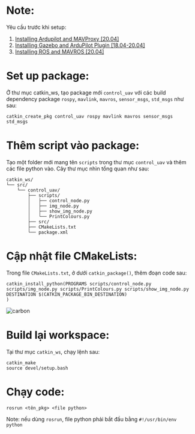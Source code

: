 # Note:

Yêu cầu trước khi setup:



1. [Installing Ardupilot and MAVProxy [20.04]](https://github.com/Intelligent-Quads/iq_tutorials/blob/master/docs/Installing_Ardupilot_20_04.md)
2. [Installing Gazebo and ArduPilot Plugin [18.04-20.04]](https://github.com/Intelligent-Quads/iq_tutorials/blob/master/docs/installing_gazebo_arduplugin.md)
3. [Installing ROS and MAVROS [20.04]](https://github.com/Intelligent-Quads/iq_tutorials/blob/master/docs/installing_ros_20_04.md)


# Set up package:

Ở thư mục catkin_ws, tạo package mới `control_uav` với các build dependency package `rospy`, `mavlink`, `mavros`, `sensor_msgs`, `std_msgs` như sau:
```
catkin_create_pkg control_uav rospy mavlink mavros sensor_msgs std_msgs
```

# Thêm script vào package:

Tạo một folder mới mang tên `scripts` trong thư mục `control_uav` và thêm các file python vào. Cây thư mục nhìn tổng quan như sau:
```
catkin_ws/
└── src/
    └── control_uav/
        ├── scripts/
        │   ├── control_node.py
        │   ├── img_node.py
        │   ├── show_img_node.py
        │   └── PrintColours.py
        ├── src/
        ├── CMakeLists.txt
        └── package.xml
```
# Cập nhật file CMakeLists:
Trong file `CMakeLists.txt`, ở dưới `catkin_package()`, thêm đoạn code sau:
```
catkin_install_python(PROGRAMS scripts/control_node.py scripts/img_node.py scripts/PrintColours.py scripts/show_img_node.py
DESTINATION $(CATKIN_PACKAGE_BIN_DESTINATION)
)
```
![carbon](https://user-images.githubusercontent.com/67494883/187826758-1a591d2d-c9ec-4f24-b799-ee6cb95090e2.png)

# Build lại workspace:
Tại thư mục `catkin_ws`, chạy lệnh sau:
```
catkin_make
source devel/setup.bash
```
# Chạy code:

```
rosrun <tên_pkg> <file python>
```
Note: nếu dùng `rosrun`, file python phải bắt đầu bằng `#!/usr/bin/env python`
